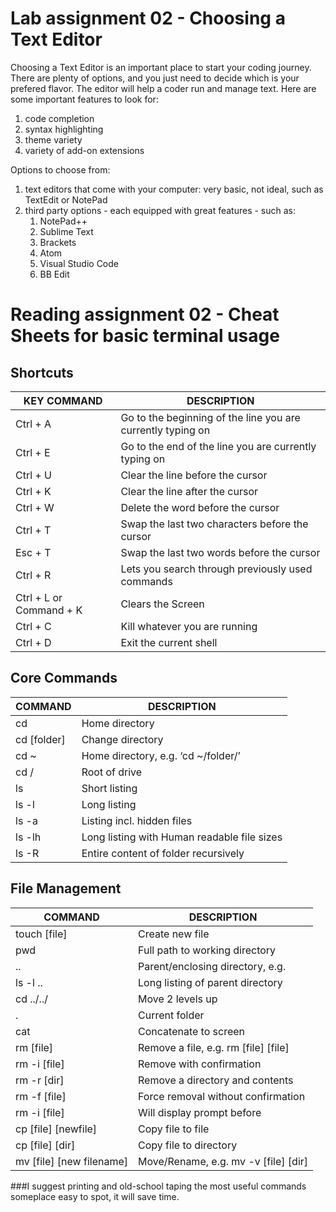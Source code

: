 # Lab assignment 02 - Choosing a Text Editor

Choosing a Text Editor is an important place to start your coding journey.  There are plenty of options, and you just need to decide which is your prefered flavor. The editor will help a coder run and manage text.  Here are some important features to look for:
1.  code completion
2.  syntax highlighting
3.  theme variety
4.  variety of add-on extensions

Options to choose from:

1.  text editors that come with your computer:  very basic, not ideal, such as TextEdit or NotePad
2.  third party options - each equipped with great features - such as:
    1.  NotePad++
    2.  Sublime Text
    3.  Brackets
    4.  Atom
    5.  Visual Studio Code
    6.  BB Edit  


# Reading assignment 02 - Cheat Sheets for basic terminal usage

## Shortcuts

KEY COMMAND | DESCRIPTION
----------- | -----------
Ctrl + A | Go to the beginning of the line you are currently typing on
Ctrl + E | Go to the end of the line you are currently typing on
Ctrl + U | Clear the line before the cursor
Ctrl + K | Clear the line after the cursor
Ctrl + W | Delete the word before the cursor
Ctrl + T | Swap the last two characters before the cursor
Esc + T | Swap the last two words before the cursor
Ctrl + R | Lets you search through previously used commands
Ctrl + L or Command + K | Clears the Screen
Ctrl + C | Kill whatever you are running
Ctrl + D | Exit the current shell

## Core Commands

COMMAND | DESCRIPTION
------- | -----------
cd	| Home directory
cd [folder]	| Change directory
cd ~ | Home directory, e.g. ‘cd ~/folder/’
cd /	| Root of drive
ls	| Short listing
ls -l	| Long listing
ls -a	| Listing incl. hidden files
ls -lh	| Long listing with Human readable file sizes
ls -R	| Entire content of folder recursively

## File Management

COMMAND | DESCRIPTION
------- | -----------
touch [file]	| Create new file
pwd	| Full path to working directory
..	| Parent/enclosing directory, e.g.
ls -l ..	| Long listing of parent directory
cd ../../	| Move 2 levels up
.	| Current folder
cat	| Concatenate to screen
rm [file]	| Remove a file, e.g. rm [file] [file]
rm -i [file]	| Remove with confirmation
rm -r [dir]	| Remove a directory and contents
rm -f [file]	| Force removal without confirmation
rm -i [file]	| Will display prompt before
cp [file] [newfile]	| Copy file to file
cp [file] [dir]	| Copy file to directory
mv [file] [new filename]	| Move/Rename, e.g. mv -v [file] [dir]

###I suggest printing and old-school taping the most useful commands someplace easy to spot, it will save time.  
